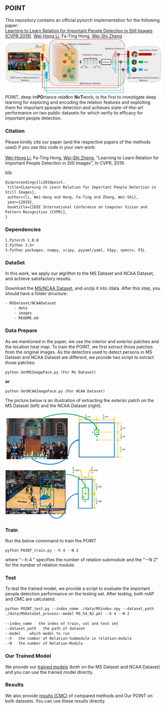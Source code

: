 ## POINT 
This repository contains an official pytorch implementation for the following paper:<br>
[Learning to Learn Relation for Important People Detection in Still Images (CVPR 2019)](http://weihonglee.github.io/Projects/POINT/POINT.htm). [Wei-Hong Li](https://weihonglee.github.io/), Fa-Ting Hong, [Wei-Shi Zheng](http://isee.sysu.edu.cn/~zhwshi/)
![avatar](figures/FrameworkDetail.jpg)
POINT, deep im**PO**rtance relat**I**on **N**e**T**work, is the first to investigate deep learning for exploring and encoding the relation features and exploiting them for important ppeople detection and achieves state-of-the-art performance on two public datasets for which verify its efficacy for important people detection.
<!--TODO-->
### **Citation**
Please kindly cite our paper (and the respective papers of the methods used) if you use this code in your own work:<br><br>
[Wei-Hong Li](https://weihonglee.github.io/), Fa-Ting Hong, [Wei-Shi Zheng](http://www.isee-ai.cn/~zhwshi/index.html), "Learning to Learn Relation for Important People Detection in Still Images", In CVPR, 2019.

bib:

    @inproceedings{li2019point,
     title={Learning to Learn Relation for Important People Detection in Still Images},
     author={li, Wei-Hong and Hong, Fa-Ting and Zheng, Wei-Shi},
     year={2019},
     booktitle={IEEE International Conference on Computer Vision and Pattern Recognition (CVPR)},
    }
### **Dependencies**
    1.Pytorch 1.0.0
    2.Python 3.6+
    3.Python packages: numpy, scipy, pyyaml/yaml, h5py, opencv, PIL


### **DataSet**
In this work, we apply our algrithm to the MS Dataset and NCAA Dataset, and achieve satisfactory results. 

Download the [MS/NCAA Dataset](https://weihonglee.github.io/Projects/PersonRank.htm), and unzip it into /data. After this step, you should have a folder structure:

    - MSDataset/NCAADataset
        - data
        - images
        - README.md
### **Data Prepare**

As we mentioned in the paper, we use the interior and exterior patches and the location heat map. To train the POINT, we first extract those patches from the original images. As the detectors used to detect persons in MS Dataset and NCAA Dataset are different, we provide two script to extract those patches:

    python GetMSImageFace.py (For Ms Dataset)
**or**

    python GetNCAAImageFace.py (For NCAA Dataset)
The picture below is an illustration of extracting the exterior patch on the MS Dataset (left) and the NCAA Dataset (right).


<img src=figures/Exterior_MS.jpg height="170">&nbsp;&nbsp;&nbsp;&nbsp;&nbsp;&nbsp;<img src=figures/Exterior_NCAA.jpg height="170">


### **Train**
Run the below conmmand to train the POINT<br>

    python POINT_train.py --h 4 --N 2
where "--h 4 " specifies the number of relation submodule and the "--N 2" for the number of relation module.

### **Test**

To test the trained model, we provide a script to evaluate the important people detection performance on the testing set. After testing, both mAP and CMC are calculated.

    python POINT_test.py --index_name ./data/MSindex.npy --dataset_path ./data/MSDataSet_process--model MS_h4_N2.pkl --h 4 --N 2 
    
    --index_name   the index of train, val and test set
    --dataset_path   the path of dataset
    --model    which model to run
    --h   the number of Relation-Submodule in relation-module
    --N   the number of Relation-Module

### **Our Trained Model**

We provide our [trained models](https://uoe-my.sharepoint.com/:f:/g/personal/s1798461_ed_ac_uk/Ej3oCyjKp65JnLb_auoNgZ8BuwPuDTiMqzHN6YbjNfTUow?e=F8lcOl) (both on the MS Dataset and NCAA Dataset) and you can use the trained model directly.

### **Results**

We also provide [results (CMC)](https://uoe-my.sharepoint.com/:f:/g/personal/s1798461_ed_ac_uk/EkwsFYZPPNpJsYR1DOIkIL4BqAmNqnpoGU9GEtMrqXDx2Q?e=RWiq68) of compared methods and Our POINT on both datasets. You can use these results directly.


